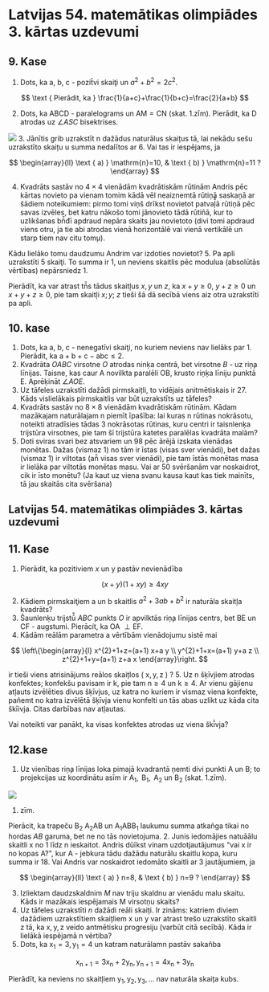 # Latvijas 54. matemātikas olimpiādes 3. kārtas uzdevumi 

## 9. Kase

1. Dots, ka a, b, c - pozit̄vi skaiţi un $a^{2}+b^{2}=2 c^{2}$.

$$
\text { Pierādit, ka } \frac{1}{a+c}+\frac{1}{b+c}=\frac{2}{a+b}
$$

2. Dots, ka ABCD - paralelograms un $\mathrm{AM}=\mathrm{CN}$ (skat. 1.zīm). Pierādit, ka D atrodas uz $\angle A S C$ bisektrises.

![](https://cdn.mathpix.com/cropped/2024_09_02_a2f9b85a30ccc0065ac1g-1.jpg?height=266&width=579&top_left_y=680&top_left_x=501)
3. Jānītis grib uzrakstīt n dažādus naturālus skaițus tā, lai nekādu sešu uzrakstīto skaițu u summa nedalītos ar 6.
Vai tas ir iespējams, ja

$$
\begin{array}{ll}
\text { a) } \mathrm{n}=10, & \text { b) } \mathrm{n}=11 ?
\end{array}
$$

4. Kvadrāts sastāv no $4 \times 4$ vienādām kvadrātiskām rūtinām Andris pēc kārtas novieto pa vienam tomim kādā vēl neaiznemtā rūtiņā saskaņā ar šādiem noteikumiem: pirmo tomi viņš drīkst novietot patvaļ̄̄̄ā rūtiņā pēc savas izvēles, bet katru nākošo tomi jānovieto tādā rūtin̄ā, kur to uzlikšanas bn̄̄đī apdraud nepāra skaits jau novietoto (divi tomi apdraud viens otru, ja tie abi atrodas vienā horizontālē vai vienā vertikālē un starp tiem nav citu tom̧u).

Kādu lielāko tomu daudzumu Andrim var izdoties novietot?
5. Pa apli uzrakstīti 5 skaiţi. To summa ir 1, un neviens skaitlis pēc modulua (absolūtās vērtības) nepārsniedz 1.

Pierādīt, ka var atrast tn̄̄s tādus skaitļus $x, y$ un $z$, ka $x+y \geq 0$, $y+z \geq 0$ un $x+y+z \geq 0$, pie tam skaitļi $x ; y$; $z$ tieši šā dā secībā viens aiz otra uzrakstīti pa apli.

## 10. kase

1. Dots, ka a, b, c - nenegatīvi skaiţi, no kuriem neviens nav lielāks par 1.
Pierādit, ka $\mathrm{a}+\mathrm{b}+\mathrm{c}-\mathrm{abc} \leq 2$.
2. Kvadrāta $O A B C$ virsotne $O$ atrodas ninķa centrā, bet virsotne $B$ - uz riņ̧a līnijas. Taisne, kas caur A novilkta paralēli OB, krusto riņķa līniju punktā E.
Aprēķināt $\angle A O E$.
3. Uz tāfeles uzrakstīti dažādi pirmskaițli, to vidējais anitmētiskais ir 27.
Kāds vislielākais pirmskaitlis var būt uzrakstīts uz tāfeles?
4. Kvadrāts sastāv no $8 \times 8$ vienādām kvadrātiskām rūtinām. Kādam mazākajam naturālajam n piemīt īpašība: lai kuras n rūtinas nokrāsotu, noteikti atradīsies tādas 3 nokrāsotas rūtinas, kuru centri ir taisnlenķa trijstūra virsotnes, pie tam šī trijstūra katetes paralēlas kvadrāta malām?
5. Doti sviras svari bez atsvariem un 98 pēc ārējā izskata vienādas monētas. Dažas (vismaz 1) no tām ir īstas (visas sver vienādi), bet dažas (vismaz 1) ir viltotas (añ̄ visas sver vienādi), pie tam īstās monētas masa ir lielāka par viltotās monētas masu.
Vai ar 50 svēršanām var noskaidrot, cik ir īsto monētu? (Ja kaut uz viena svanu kausa kaut kas tiek mainīts, tā jau skaitās cita svēršana)

## Latvijas 54. matemātikas olimpiādes 3. kārtas uzdevumi

## 11. Kase

1. Pierādit, ka pozitiviem $x$ un y pastāv nevienādība

$$
(x+y)(1+x y) \geq 4 x y
$$

2. Kādiem pirmskaiţiem a un b skaitlis $a^{2}+3 a b+b^{2}$ ir naturāla skaitļa kvadrāts?
3. Šaunlenķu trijstū̄̄ $A B C$ punkts $O$ ir apvilktās riņ̧a līnijas centrs, bet BE un CF - augstumi. Pierācít, ka OA $\perp \mathrm{EF}$.
4. Kādām reālām parametra a vērtībām vienādojumu sistē mai

$$
\left\{\begin{array}{l}
x^{2}+1+z=(a+1) x+a y \\
y^{2}+1+x=(a+1) y+a z \\
z^{2}+1+y=(a+1) z+a x
\end{array}\right.
$$

ir tieši viens atrisinājums reālos skaițlos ( $\mathrm{x}, \mathrm{y}, \mathrm{z}$ ) ?
5. Uz n šķīvjiem atrodas konfektes; konfekšu pavisam ir k, pie tam $\mathrm{n} \geq 4$ un $\mathrm{k} \geq 4$. Ar vienu gājienu atļauts izvēlēties divus šķīvjus, uz katra no kuriem ir vismaz viena konfekte, pañemt no katra izvēlētā šķīvja vienu konfelti un tās abas uzlikt uz kāda cita škīivja. Citas darbības nav atļautas.

Vai noteikti var panākt, ka visas konfektes atrodas uz viena škī̄vja?

## 12.kase

1. Uz vienības riņ̧a līnijas loka pimajā kvadrantā ņemti divi punkti A un B; to projekcijas uz koordinātu asīm ir $\mathrm{A}_{1}, \mathrm{~B}_{1}, \mathrm{~A}_{2}$ un $\mathrm{B}_{2}$ (skat. 1.zīm).

![](https://cdn.mathpix.com/cropped/2024_09_02_a2f9b85a30ccc0065ac1g-2.jpg?height=258&width=277&top_left_y=550&top_left_x=1879)

1. zīm.

Pierācit, ka trapeču $\mathrm{B}_{2} \mathrm{~A}_{2} \mathrm{AB}$ un $\mathrm{A}_{1} \mathrm{ABB}_{1}$ laukumu summa atkañga tikai no hordas $A B$ garuma, bet ne no tās novietojuma.
2. Junis iedomājies natuāālu skaitli x no 1 līdz n ieskaitot. Andris dūīkst vinam uzdotjautājumus "vai x ir no kopas A?", kur A - jebkura tādu dažādu naturālu skaitlu kopa, kuru summa ir 18. Vai Andris var noskaidrot iedomāto skaitli ar 3 jautājumiem, ja

$$
\begin{array}{ll}
\text { a) } n=8, & \text { b) } n=9 ?
\end{array}
$$

3. Izliektam daudzskaldnim $M$ nav triju skaldnu ar vienādu malu skaitu. Kāds ir mazākais iespējamais M virsotṇu skaits?
4. Uz tāfeles uzrakstīti $n$ dažādi reāli skaiți. Ir zināms: katriem diviem dažādiem uzrakstītiem skaițliem x un y var atrast trešo uzrakstīto skaitli z tā, ka $\mathrm{x}, \mathrm{y}, \mathrm{z}$ veido antmētisku progresiju (varbūt citā secībā). Kāda ir lielākā iespējamā n vērtiba?
5. Dots, ka $\mathrm{x}_{1}=3, \mathrm{y}_{1}=4$ un katram naturālamn pastāv sakañba

$$
\mathrm{x}_{\mathrm{n}+1}=3 \mathrm{x}_{\mathrm{n}}+2 \mathrm{y}_{\mathrm{n}}, \mathrm{y}_{\mathrm{n}+1}=4 \mathrm{x}_{\mathrm{n}}+3 \mathrm{y}_{\mathrm{n}}
$$

Pierādīt, ka neviens no skaitļiem $\mathrm{y}_{1}, \mathrm{y}_{2}, \mathrm{y}_{3}, \ldots$ nav naturāla skaița kubs.

